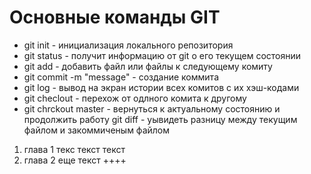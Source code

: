 # Основные команды GIT #
* git init - инициализация локального репозитория
* git status - получит информацию от git о его текущем состоянии
* git add - добавить файл или файлы к следующему комиту
* git commit -m "message" - создание коммита
* git log - вывод на экран истории всех комитов с их хэш-кодами
* git checlout - перехож от одлного комита к другому
* git chrckout master - вернуться к актуальному состоянию и продолжить работу
git diff - уывидеть разницу между текущим файлом и закоммиченым файлом


1. глава 1
текс текст текст
2. глава 2
еще текст ++++